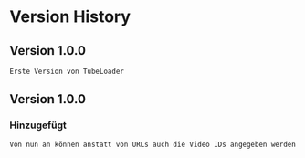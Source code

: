 # Version History
## Version 1.0.0
    Erste Version von TubeLoader
## Version 1.0.0
### Hinzugefügt
    Von nun an können anstatt von URLs auch die Video IDs angegeben werden 